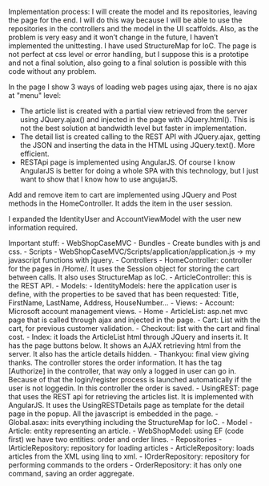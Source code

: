 Implementation process:
I will create the model and its repositories, leaving the page for the end. I will do this way because I will be able to use the repositories in the controllers and the model in the UI scaffolds. Also, as the problem is very easy and it won’t change in the future, I haven’t implemented the unittesting. I have used StructureMap for IoC. The page is not perfect at css level or error handling, but I suppose this is a prototipe and not a final solution, also going to a final solution is possible with this code without any problem.

In the page I show 3 ways of loading web pages using ajax, there is no ajax at "menu" level:
-	The article list is created with a partial view retrieved from the server using JQuery.ajax() and injected in the page with JQuery.html(). This is not the best solution at bandwidth level but faster in implementation.
-	The detail list is created calling to the REST API with JQuery.ajax, getting the JSON and inserting the data in the HTML using JQuery.text(). More efficient.
-	RESTApi page is implemented using AngularJS. Of course I know AngularJS is better for doing a whole SPA with this technology, but I just want to show that I know how to use angujarJS.

Add and remove item to cart are implemented using JQuery and Post methods in the HomeController. It adds the item in the user session.

I expanded the IdentityUser and AccountViewModel with the user new information required.

Important stuff:
	- WebShopCaseMVC
		- Bundles
			- Create bundles with js and css.
		- Scripts
			- WebShopCaseMVC/Scripts/application/application.js -> my javascript functions with jquery.
		- Controllers
			- HomeController: controller for the pages in /Home/. It uses the Session object for storing the cart between calls. It also uses StructureMap as IoC.
			- ArticleController: this is the REST API.
		- Models:
			- IdentityModels: here the application user is define, with the properties to be saved that has been requested: Title, FirstName, LastName, Address, HouseNumber…
		- Views:
			- Account: Microsoft account management views.
		- Home
			- ArticleList: asp.net mvc page that is called through ajax and injected in the page.
			- Cart: List with the cart, for previous customer validation.
			- Checkout: list with the cart and final cost.
			- Index: it loads the ArticleList html through JQuery and inserts it. It has the page buttons below. It shows an AJAX retrieving html from the server. It also has the article details hidden.
			- Thankyou: final view giving thanks. The controller stores the order information. It has the tag [Authorize] in the controller, that way only a logged in user can go in. Because of that the login/register process is launched automatically if the user is not loggedin. In this controller the order is saved.
			- UsingREST: page that uses the REST api for retrieving the articles list. It is implemented with AngularJS. It uses the UsingRESTDetails page as template for the detail page in the popup. All the javascript is embedded in the page.
			- Global.asax: inits everything including the StructureMap for IoC.
	- Model
		- Article: entity representing an article.
		- WebShopModel: using EF (code first) we have two entities: order and order lines.
	- Repositories
		- IArticleRepository: repository for loading articles
		- ArticleRepository: loads articles from the XML using linq to xml.
		- IOrderRepository: repository for performing commands to the orders
		- OrderRepository: it has only one command, saving an order aggregate.

